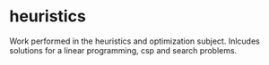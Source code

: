 # heuristics
Work performed in the heuristics and optimization subject. Inlcudes solutions for a linear programming, csp and search problems.
